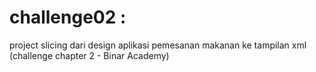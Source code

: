 # challenge02 :
project slicing dari design aplikasi pemesanan makanan ke tampilan xml (challenge chapter 2 - Binar Academy)
